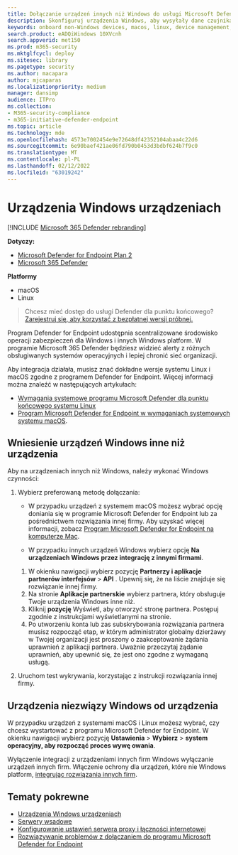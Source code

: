 ```yaml
---
title: Dołączanie urządzeń innych niż Windows do usługi Microsoft Defender for Endpoint
description: Skonfiguruj urządzenia Windows, aby wysyłały dane czujnika do usługi Microsoft Defender for Endpoint.
keywords: onboard non-Windows devices, macos, linux, device management, configure Microsoft Defender for Endpoint devices
search.product: eADQiWindows 10XVcnh
search.appverid: met150
ms.prod: m365-security
ms.mktglfcycl: deploy
ms.sitesec: library
ms.pagetype: security
ms.author: macapara
author: mjcaparas
ms.localizationpriority: medium
manager: dansimp
audience: ITPro
ms.collection:
- M365-security-compliance
- m365-initiative-defender-endpoint
ms.topic: article
ms.technology: mde
ms.openlocfilehash: 4573e7002454e9e72648df42352104abaa4c22d6
ms.sourcegitcommit: 6e90baef421ae06fd790b0453d3bdbf624b7f9c0
ms.translationtype: MT
ms.contentlocale: pl-PL
ms.lasthandoff: 02/12/2022
ms.locfileid: "63019242"
---
```

# <a name="onboard-non-windows-devices"></a>Urządzenia Windows urządzeniach

[!INCLUDE [Microsoft 365 Defender rebranding](../../includes/microsoft-defender.md)]


**Dotyczy:**
- [Microsoft Defender for Endpoint Plan 2](https://go.microsoft.com/fwlink/p/?linkid=2154037)
- [Microsoft 365 Defender](https://go.microsoft.com/fwlink/?linkid=2118804)

**Platformy**
- macOS
- Linux

> Chcesz mieć dostęp do usługi Defender dla punktu końcowego? [Zarejestruj się, aby korzystać z bezpłatnej wersji próbnej.](https://signup.microsoft.com/create-account/signup?products=7f379fee-c4f9-4278-b0a1-e4c8c2fcdf7e&ru=https://aka.ms/MDEp2OpenTrial?ocid=docs-wdatp-nonwindows-abovefoldlink)

Program Defender for Endpoint udostępnia scentralizowane środowisko operacji zabezpieczeń dla Windows i innych Windows platform. W programie Microsoft 365 Defender będziesz widzieć alerty z różnych obsługiwanych systemów operacyjnych i lepiej chronić sieć organizacji.

Aby integracja działała, musisz znać dokładne wersje systemu Linux i macOS zgodne z programem Defender for Endpoint. Więcej informacji można znaleźć w następujących artykułach:

- [Wymagania systemowe programu Microsoft Defender dla punktu końcowego systemu Linux](microsoft-defender-endpoint-linux.md#system-requirements)
- [Program Microsoft Defender for Endpoint w wymaganiach systemowych systemu macOS](microsoft-defender-endpoint-mac.md#system-requirements).

## <a name="onboarding-non-windows-devices"></a>Wniesienie urządzeń Windows inne niż urządzenia

Aby na urządzeniach innych niż Windows, należy wykonać Windows czynności:

1. Wybierz preferowaną metodę dołączania:

   - W przypadku urządzeń z systemem macOS możesz wybrać opcję doniania się w programie Microsoft Defender for Endpoint lub za pośrednictwem rozwiązania innej firmy. Aby uzyskać więcej informacji, zobacz [Program Microsoft Defender for Endpoint na komputerze Mac](/microsoft-365/security/defender-endpoint/microsoft-defender-endpoint-mac).

   - W przypadku innych urządzeń Windows wybierz opcję **Na urządzeniach Windows przez integrację z innymi firmami**.
    1. W okienku nawigacji wybierz pozycję **Partnerzy i aplikacje partnerów interfejsów** \> **API** . Upewnij się, że na liście znajduje się rozwiązanie innej firmy.
    2. Na stronie **Aplikacje partnerskie** wybierz partnera, który obsługuje Twoje urządzenia Windows inne niż.
    3. Kliknij **pozycję** Wyświetl, aby otworzyć stronę partnera. Postępuj zgodnie z instrukcjami wyświetlanymi na stronie.
    4. Po utworzeniu konta lub zas subskrybowania rozwiązania partnera musisz rozpocząć etap, w którym administrator globalny dzierżawy w Twojej organizacji jest proszony o zaakceptowanie żądania uprawnień z aplikacji partnera. Uważnie przeczytaj żądanie uprawnień, aby upewnić się, że jest ono zgodne z wymaganą usługą.

2. Uruchom test wykrywania, korzystając z instrukcji rozwiązania innej firmy.

## <a name="offboard-non-windows-devices"></a>Urządzenia niezwiązy Windows od urządzenia

W przypadku urządzeń z systemami macOS i Linux możesz wybrać, czy chcesz wystartować z programu Microsoft Defender for Endpoint. W okienku nawigacji wybierz pozycję **Ustawienia** \> **Wybierz** \> **system operacyjny, aby rozpocząć proces wywę owania**.

Wyłączenie integracji z urządzeniami innych firm Windows wyłączanie urządzeń innych firm. Włączenie ochrony dla urządzeń, które nie Windows platform, [integrując rozwiązania innych firm](https://security.microsoft.com/interoperability/partners).

## <a name="related-topics"></a>Tematy pokrewne
- [Urządzenia Windows urządzeniach](configure-endpoints.md)
- [Serwery wsadowe](configure-server-endpoints.md)
- [Konfigurowanie ustawień serwera proxy i łączności internetowej](configure-proxy-internet.md)
- [Rozwiązywanie problemów z dołączaniem do programu Microsoft Defender for Endpoint](troubleshoot-onboarding.md)
